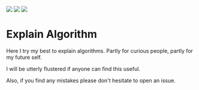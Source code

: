 [//]: # (BADGES SECTION)

![](https://github.com/yshui/explain-algorithms/workflows/CI/badge.svg)
![](https://github.com/yshui/explain-algorithms/workflows/GH-Pages%20Status/badge.svg)
[![](https://img.shields.io/static/v1?label=View%20Demo%20Site&message=link&labelColor=2f363d&color=blue&style=flat&logo=github&logoColor=959da5)](https://explain.yshui.dev/)

[//]: # (END OF BADGES SECTION)

# Explain Algorithm

Here I try my best to explain algorithms. Partly for curious people, partly for my future self.

I will be utterly flustered if anyone can find this useful.

Also, if you find any mistakes please don't hesitate to open an issue.
